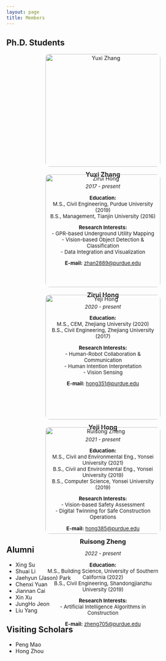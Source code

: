 ```yaml
---
layout: page
title: Members
---
```


<style>
  .students-container {
    display: flex;
    flex-wrap: wrap;
    justify-content: space-around;
    gap: 20px;
  }
  .student-card {
    width: 300px;
    text-align: center;
  }
  .student-card img {
    width: 100%;
    height: auto;
    border-radius: 10px;
  }
  .student-card h3 {
    margin: 10px 0 5px;
  }
  p {
    font-size: 10pt;
  }
</style>


## Ph.D. Students

<div class="students-container">
  <div class="student-card">
    <img src="https://github.com/user-attachments/assets/95903ed4-068a-4564-8840-fe84018269e4" alt="Yuxi Zhang">
    <h3>Yuxi Zhang</h3>
    <p><i>2017 - present</i></p>
    <p><strong>Education:</strong><br>
    M.S., Civil Engineering, Purdue University (2019)<br>
    B.S., Management, Tianjin University (2016)</p>
    <p><strong>Research Interests:</strong><br>
    - GPR-based Underground Utility Mapping<br>
    - Vision-based Object Detection & Classification<br>
    - Data Integration and Visualization</p>
    <p><strong>E-mail:</strong> <a href="mailto:zhan2889@purdue.edu">zhan2889@purdue.edu</a></p>
  </div>

  <div class="student-card">
    <img src="https://github.com/user-attachments/assets/5d8145ff-c953-400b-9e1c-36605a124a0a" alt="Zirui Hong">
    <h3>Zirui Hong</h3>
    <p><i>2020 - present</i></p>
    <p><strong>Education:</strong><br>
    M.S., CEM, Zhejiang University (2020)<br>
    B.S., Civil Engineering, Zhejiang University (2017)</p>
    <p><strong>Research Interests:</strong><br>
    - Human-Robot Collaboration & Communication<br>
    - Human Intention Interpretation<br>
    - Vision Sensing</p>
    <p><strong>E-mail:</strong> <a href="mailto:hong351@purdue.edu">hong351@purdue.edu</a></p>
  </div>

  <div class="student-card">
    <img src="https://github.com/user-attachments/assets/f331df9b-77a2-49be-8ff4-f377135ac495" alt="Yeji Hong">
    <h3>Yeji Hong</h3>
    <p><i>2021 - present</i></p>
    <p><strong>Education:</strong><br>
    M.S., Civil and Environmental Eng., Yonsei University (2021)<br>
    B.S., Civil and Environmental Eng., Yonsei University (2019)<br>
    B.S., Computer Science, Yonsei University (2019)</p>
    <p><strong>Research Interests:</strong><br>
    - Vision-based Safety Assessment<br>
    - Digital Twinning for Safe Construction Operations</p>
    <p><strong>E-mail:</strong> <a href="mailto:hong385@purdue.edu">hong385@purdue.edu</a></p>
  </div>

  <div class="student-card">
    <img src="https://github.com/user-attachments/assets/62fad5c0-4689-4322-ad95-10f7734a284e" alt="Ruisong Zheng">
    <h3>Ruisong Zheng</h3>
    <p><i>2022 - present</i></p>
    <p><strong>Education:</strong><br>
    M.S., Building Science, University of Southern California (2022)<br>
    B.S., Civil Engineering, Shandongjianzhu University (2019)</p>
    <p><strong>Research Interests:</strong><br>
    - Artificial Intelligence Algorithms in Construction</p>
    <p><strong>E-mail:</strong> <a href="mailto:zheng705@purdue.edu">zheng705@purdue.edu</a></p>
  </div>
</div>


## Alumni
* Xing Su
* Shuai Li
* Jaehyun (Jason) Park
* Chenxi Yuan
* Jiannan Cai
* Xin Xu
* JungHo Jeon
* Liu Yang

## Visiting Scholars
* Peng Mao
* Hong Zhou
